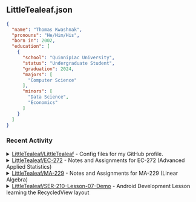<h2>LittleTealeaf.json</h2>

```json
{
  "name": "Thomas Kwashnak",
  "pronouns": "He/Him/His",
  "born in": 2002,
  "education": [
    {
      "school": "Quinnipiac University",
      "status": "Undergraduate Student",
      "graduation": 2024,
      "majors": [
        "Computer Science"
      ],
      "minors": [
        "Data Science",
        "Economics"
      ]
    }
  ]
}
```
<h3>Recent Activity</h3>
<details><summary><a href="https://github.com/LittleTealeaf/LittleTealeaf">LittleTealeaf/LittleTealeaf</a> - Config files for my GitHub profile.</summary><ul><li>Commit: <code>python</code> <a href="https://github.com/LittleTealeaf/LittleTealeaf/commit/fd9701d6dfa250381a775467fdf6559a5177a89c">#FD9701D</a>: Removed unused ccode</li><li>Commit: <code>python</code> <a href="https://github.com/LittleTealeaf/LittleTealeaf/commit/83f8c30833d84db07a66d80d92d0e0f23c0f8c18">#83F8C30</a>: Started work on new format</li><li>Issue Comment Event</li><li>Commit: <code>python</code> <a href="https://github.com/LittleTealeaf/LittleTealeaf/commit/0fe8c18f3c08293195423c9cf3c1de9f1869d4dc">#0FE8C18</a>: Added all events</li><li>Commit: <code>python</code> <a href="https://github.com/LittleTealeaf/LittleTealeaf/commit/bcca240121cea6c2c2c7fd675d221a2d0b1c329b">#BCCA240</a>: added todo links</li><li>Commit: <code>python</code> <a href="https://github.com/LittleTealeaf/LittleTealeaf/commit/4d7bd52bf413c95a6c2bd8ee1c4e1fb013bd5c5e">#4D7BD52</a>: Formatting test</li><li>Commit: <code>python</code> <a href="https://github.com/LittleTealeaf/LittleTealeaf/commit/ac0d834875e9a194ad69149e37e0b605cf2e9958">#AC0D834</a>: Added recent activity header</li><li>Commit: <code>python</code> <a href="https://github.com/LittleTealeaf/LittleTealeaf/commit/905e2a6b41d820bb232b47096746029da8baa201">#905E2A6</a>: Recent Repositories now contains commits</li><li>Commit: <code>python</code> <a href="https://github.com/LittleTealeaf/LittleTealeaf/commit/e33e2882030e1a339fb651718ab7f4eebdc40f91">#E33E288</a>: using api keys now</li><li>Commit: <code>python</code> <a href="https://github.com/LittleTealeaf/LittleTealeaf/commit/4ef318954447e76f27c4d7af4a847233d6d794e9">#4EF3189</a>: added "html" infront of each html method</li><li>Commit: <code>python</code> <a href="https://github.com/LittleTealeaf/LittleTealeaf/commit/f9ef5f0bc7c9a822ccc95286fd0480e4869b1c58">#F9EF5F0</a>: renamed methods</li><li>Commit: <code>python</code> <a href="https://github.com/LittleTealeaf/LittleTealeaf/commit/5fd83480996322c5711a90a99d1ae8f700cb3952">#5FD8348</a>: Education is now in a list</li><li>Commit: <code>python</code> <a href="https://github.com/LittleTealeaf/LittleTealeaf/commit/2aaa0a143ffccf4ede02fe3cb400221f7feb8810">#2AAA0A1</a>: Checking look on github</li><li>Commit: <code>python</code> <a href="https://github.com/LittleTealeaf/LittleTealeaf/commit/b018cb7cf0fd967bf3637128144b4d66d35a3307">#B018CB7</a>: New layout?</li><li>Commit: <code>python</code> <a href="https://github.com/LittleTealeaf/LittleTealeaf/commit/c75846f80f4fc0eff24e609ee6d894a2dadb6411">#C75846F</a>: Added json_block() method</li><li>Commit: <code>python</code> <a href="https://github.com/LittleTealeaf/LittleTealeaf/commit/e310a44a0d30ade16e356bb71247271fb41a9889">#E310A44</a>: Updated README_TEMPLATE.md</li><li>Commit: <code>python</code> <a href="https://github.com/LittleTealeaf/LittleTealeaf/commit/00627b666367f9af54e167925e3012dd93c01df4">#00627B6</a>: Added to content.json</li><li>Commit: <code>python</code> <a href="https://github.com/LittleTealeaf/LittleTealeaf/commit/3622ef3eab4bdf3e72d8746484573a579573fd1e">#3622EF3</a>: Test didn't work</li><li>Commit: <code>python</code> <a href="https://github.com/LittleTealeaf/LittleTealeaf/commit/366cc0327085909d297f8ed6e6fe8099d575d3da">#366CC03</a>: Testing HTML</li><li>Commit: <code>python</code> <a href="https://github.com/LittleTealeaf/LittleTealeaf/commit/42a4ca8900b555b1fe692fbd5ab8bfb0deee690b">#42A4CA8</a>: Try putting the entire project in code</li><li>Commit: <code>python</code> <a href="https://github.com/LittleTealeaf/LittleTealeaf/commit/93e6c7b6a6676e9d58acd64cfff114337a4dd92d">#93E6C7B</a>: Continued work on README_TEMPLATE</li><li>Commit: <code>python</code> <a href="https://github.com/LittleTealeaf/LittleTealeaf/commit/09cc01a380d288e30f0cc0d6dfad937c14506efc">#09CC01A</a>: Additional Work</li><li>Commit: <code>python</code> <a href="https://github.com/LittleTealeaf/LittleTealeaf/commit/cd634382f0ba44fa4a4175e971b745220e8df5e6">#CD63438</a>: Added skills to template</li><li>Commit: <code>python</code> <a href="https://github.com/LittleTealeaf/LittleTealeaf/commit/2d9db928fa06b248a45eff5030531e246e4f4f0f">#2D9DB92</a>: Started working on rough template</li><li>Commit: <code>python</code> <a href="https://github.com/LittleTealeaf/LittleTealeaf/commit/213769b6a665a9de4f29a3260c1475e68106eeac">#213769B</a>: renamed recent header</li></ul></details><details><summary><a href="https://github.com/LittleTealeaf/EC-272">LittleTealeaf/EC-272</a> - Notes and Assignments for EC-272 (Advanced Applied Statistics)</summary><ul><li>Commit: <code>main</code> <a href="https://github.com/LittleTealeaf/EC-272/commit/00f200cbdc3a7bce6a8c61b5a86e4738d664555d">#00F200C</a>: Class notes</li></ul></details><details><summary><a href="https://github.com/LittleTealeaf/MA-229">LittleTealeaf/MA-229</a> - Notes and Assignments for MA-229 (Linear Algebra)</summary><ul><li>Commit: <code>main</code> <a href="https://github.com/LittleTealeaf/MA-229/commit/c0bc8e81c94c1870c647961218a7f3aac1f168d7">#C0BC8E8</a>: Reading 9 annotations</li><li>Commit: <code>main</code> <a href="https://github.com/LittleTealeaf/MA-229/commit/7b241e77b440b07f06f0feb0b37cae70b0c52ded">#7B241E7</a>: Reading 9</li></ul></details><details><summary><a href="https://github.com/LittleTealeaf/SER-210-Lesson-07-Demo">LittleTealeaf/SER-210-Lesson-07-Demo</a> - Android Development Lesson learning the RecycledView layout</summary><ul><li>Commit: <code>master</code> <a href="https://github.com/LittleTealeaf/SER-210-Lesson-07-Demo/commit/9e74e009f1b79b554e74994e521460ed7cbd4e2d">#9E74E00</a>: Delete android.yml</li></ul></details>
